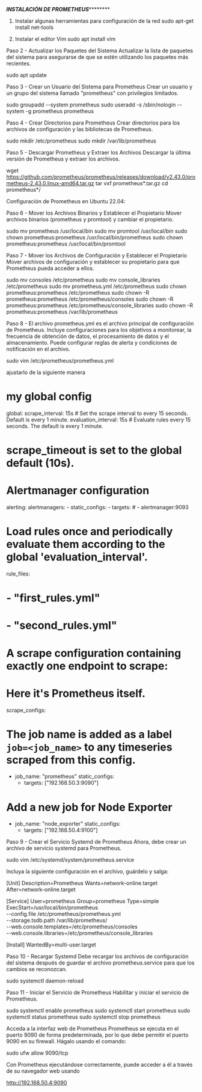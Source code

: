 *****************INSTALACIÓN DE PROMETHEUS*************************

1. Instalar algunas herramientas para configuración de la red
sudo apt-get install net-tools

2. Instalar el editor Vim
sudo apt install vim

Paso 2 - Actualizar los Paquetes del Sistema
Actualizar la lista de paquetes del sistema para asegurarse de que se 
estén utilizando los paquetes más recientes.

sudo apt update


Paso 3 - Crear un Usuario del Sistema para Prometheus
Crear un usuario y un grupo del sistema llamado 
"prometheus" con privilegios limitados.

sudo groupadd --system prometheus
sudo useradd -s /sbin/nologin --system -g prometheus prometheus

Paso 4 - Crear Directorios para Prometheus
Crear directorios para los archivos de 
configuración y las bibliotecas de Prometheus.

sudo mkdir /etc/prometheus
sudo mkdir /var/lib/prometheus

Paso 5 - Descargar Prometheus y Extraer los Archivos
Descargar la última versión de Prometheus y extraer los archivos.

wget https://github.com/prometheus/prometheus/releases/download/v2.43.0/prometheus-2.43.0.linux-amd64.tar.gz
tar vxf prometheus*.tar.gz
cd prometheus*/


Configuración de Prometheus en Ubuntu 22.04:

Paso 6 - Mover los Archivos Binarios y Establecer el Propietario
Mover archivos binarios (prometheus y promtool) y cambiar el propietario.

sudo mv prometheus /usr/local/bin
sudo mv promtool /usr/local/bin
sudo chown prometheus:prometheus /usr/local/bin/prometheus
sudo chown prometheus:prometheus /usr/local/bin/promtool

Paso 7 - Mover los Archivos de Configuración y Establecer el Propietario
Mover archivos de configuración y establecer 
su propietario para que Prometheus pueda acceder a ellos.

sudo mv consoles /etc/prometheus
sudo mv console_libraries /etc/prometheus
sudo mv prometheus.yml /etc/prometheus
sudo chown prometheus:prometheus /etc/prometheus
sudo chown -R prometheus:prometheus /etc/prometheus/consoles
sudo chown -R prometheus:prometheus /etc/prometheus/console_libraries
sudo chown -R prometheus:prometheus /var/lib/prometheus


Paso 8 - El archivo prometheus.yml es el archivo principal de configuración de Prometheus. 
Incluye configuraciones para los objetivos a monitorear, la frecuencia de obtención de datos,
el procesamiento de datos y el almacenamiento. Puede configurar reglas de alerta y 
condiciones de notificación en el archivo.

sudo vim /etc/prometheus/prometheus.yml

ajustarlo de la siguiente manera


# my global config
global:
  scrape_interval: 15s # Set the scrape interval to every 15 seconds. Default is every 1 minute.
  evaluation_interval: 15s # Evaluate rules every 15 seconds. The default is every 1 minute.
  # scrape_timeout is set to the global default (10s).

# Alertmanager configuration
alerting:
  alertmanagers:
    - static_configs:
        - targets:
          # - alertmanager:9093

# Load rules once and periodically evaluate them according to the global 'evaluation_interval'.
rule_files:
  # - "first_rules.yml"
  # - "second_rules.yml"

# A scrape configuration containing exactly one endpoint to scrape:
# Here it's Prometheus itself.
scrape_configs:
  # The job name is added as a label `job=<job_name>` to any timeseries scraped from this config.
  - job_name: "prometheus"
    static_configs:
      - targets: ["192.168.50.3:9090"]

  # Add a new job for Node Exporter
  - job_name: "node_exporter"
    static_configs:
      - targets: ["192.168.50.4:9100"]
	  
	  

Paso 9 - Crear el Servicio Systemd de Prometheus
Ahora, debe crear un archivo de servicio systemd para Prometheus.

sudo vim /etc/systemd/system/prometheus.service


Incluya la siguiente configuración en el archivo, guárdelo y salga:


[Unit]
Description=Prometheus
Wants=network-online.target
After=network-online.target

[Service]
User=prometheus
Group=prometheus
Type=simple
ExecStart=/usr/local/bin/prometheus \
    --config.file /etc/prometheus/prometheus.yml \
    --storage.tsdb.path /var/lib/prometheus/ \
    --web.console.templates=/etc/prometheus/consoles \
    --web.console.libraries=/etc/prometheus/console_libraries

[Install]
WantedBy=multi-user.target


Paso 10 - Recargar Systemd
Debe recargar los archivos de configuración del sistema después de guardar el archivo 
prometheus.service para que los cambios se reconozcan.

sudo systemctl daemon-reload


Paso 11 - Iniciar el Servicio de Prometheus
Habilitar y iniciar el servicio de Prometheus.

sudo systemctl enable prometheus
sudo systemctl start prometheus
sudo systemctl status prometheus
sudo systemctl stop prometheus


Acceda a la interfaz web de Prometheus
Prometheus se ejecuta en el puerto 9090 de forma predeterminada, 
por lo que debe permitir el puerto 9090 en su firewall.
Hágalo usando el comando:
 
sudo ufw allow 9090/tcp

Con Prometheus ejecutándose correctamente, puede acceder a él a través de su navegador 
web usando 

http://192.168.50.4:9090